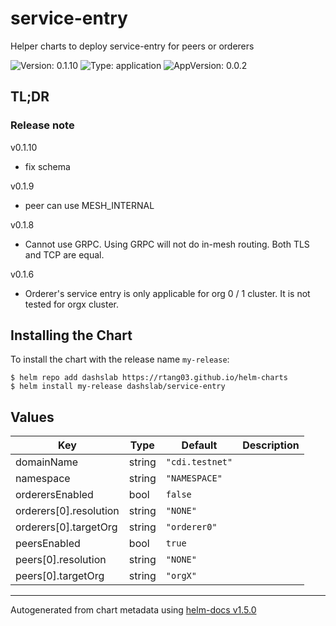 # service-entry

Helper charts to deploy service-entry for peers or orderers

![Version: 0.1.10](https://img.shields.io/badge/Version-0.1.10-informational?style=flat-square) ![Type: application](https://img.shields.io/badge/Type-application-informational?style=flat-square) ![AppVersion: 0.0.2](https://img.shields.io/badge/AppVersion-0.0.2-informational?style=flat-square)

## TL;DR

### Release note

v0.1.10

- fix schema

v0.1.9

- peer can use MESH_INTERNAL

v0.1.8

- Cannot use GRPC. Using GRPC will not do in-mesh routing. Both TLS and TCP are equal.

v0.1.6

- Orderer's service entry is only applicable for org 0 / 1 cluster. It is not tested for orgx cluster.

## Installing the Chart

To install the chart with the release name `my-release`:

```console
$ helm repo add dashslab https://rtang03.github.io/helm-charts
$ helm install my-release dashslab/service-entry
```

## Values

| Key | Type | Default | Description |
|-----|------|---------|-------------|
| domainName | string | `"cdi.testnet"` |  |
| namespace | string | `"NAMESPACE"` |  |
| orderersEnabled | bool | `false` |  |
| orderers[0].resolution | string | `"NONE"` |  |
| orderers[0].targetOrg | string | `"orderer0"` |  |
| peersEnabled | bool | `true` |  |
| peers[0].resolution | string | `"NONE"` |  |
| peers[0].targetOrg | string | `"orgX"` |  |

----------------------------------------------
Autogenerated from chart metadata using [helm-docs v1.5.0](https://github.com/norwoodj/helm-docs/releases/v1.5.0)
